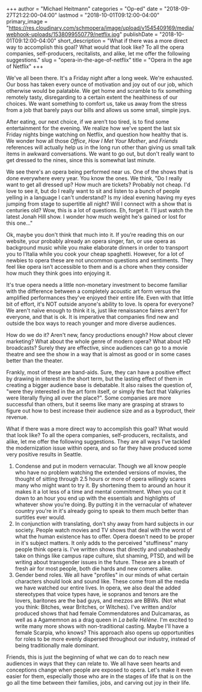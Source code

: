 +++
author = "Michael Heitmann"
categories = "Op-ed"
date = "2018-09-27T21:22:00-04:00"
lastmod = "2018-10-01T09:12:00-04:00"
primary_image = "https://res.cloudinary.com/schmopera/image/upload/v1545409169/media/webhook-uploads/1538099550779/netflix.jpg"
publishDate = "2018-10-01T09:12:00-04:00"
short_description = "What if there was a more direct way to accomplish this goal? What would that look like? To all the opera companies, self-producers, recitalists, and alike, let me offer the following suggestions."
slug = "opera-in-the-age-of-netflix"
title = "Opera in the age of Netflix"
+++

We've all been there. It's a Friday night after a long week. We're exhausted. Our boss has taken every ounce of motivation and joy out of our job, which otherwise would be palatable. We get home and scramble to fix something remotely tasty, disregarding to a certain extent the healthiness of our choices. We want something to comfort us, take us away from the stress from a job that barely pays our bills and allows us some small, simple joys.
 
After eating, our next choice, if we aren’t too tired, is to find some entertainment for the evening. We realize how we've spent the last six Friday nights binge watching on Netflix, and question how healthy that is. We wonder how all those *Office*, *How I Met Your Mother*, and *Friends* references will actually help us in the long run other than giving us small talk items in awkward conversations. We want to go out, but don't really want to get dressed to the nines, since this is somewhat last minute.

We see there's an opera being performed near us. One of the shows that is done everywhere every year. You know the ones. We think, "Do I really want to get all dressed up? How much are tickets? Probably not cheap. I'd love to see it, but do I really want to sit and listen to a bunch of people yelling in a language I can't understand? Is my ideal evening having my eyes jumping from stage to supertitle all night? Will I connect with a show that is centuries old? Wow, this is a lot of questions. Eh, forget it. I'll just watch the latest Jonah Hill show. I wonder how much weight he's gained or lost for this one..."

Ok, maybe you don't think that much into it. If you’re reading this on our website, your probably already an opera singer, fan, or use opera as background music while you make elaborate dinners in order to transport you to l'Italia while you cook your cheap spaghetti. However, for a lot of newbies to opera these are not uncommon questions and sentiments. They feel like opera isn’t accessible to them and is a chore when they consider how much they think goes into enjoying it.

It's true opera needs a little non-monetary investment to become familiar with the difference between a completely acoustic art form versus the amplified performances they've enjoyed their entire life. Even with that little bit of effort, it's NOT outside anyone's ability to love. Is opera for everyone? We aren't naïve enough to think it is, just like renaissance faires aren't for everyone, and that is ok. It is imperative that companies find new and outside the box ways to reach younger and more diverse audiences.

How do we do it? Aren't new, fancy productions enough? How about clever marketing? What about the whole genre of modern opera? What about HD broadcasts? Surely they are effective, since audiences can go to a movie theatre and see the show in a way that is almost as good or in some cases better than the theater.

Frankly, most of these are band-aids. Sure, they can have a positive effect by drawing in interest in the short term, but the lasting effect of them in creating a bigger audience base is debatable. It also raises the question of, "were they interested in the art form itself, or simply the fact that Valkyries were literally flying all over the place?". Some companies are more successful than others, but it seems like many are grasping at straws to figure out how to best increase their audience size and as a byproduct, their revenue.

What if there was a more direct way to accomplish this goal? What would that look like? To all the opera companies, self-producers, recitalists, and alike, let me offer the following suggestions. They are all ways I've tackled the modernization issue within opera, and so far they have produced some very positive results in Seattle.

1. Condense and put in modern vernacular. Though we all know people who have no problem watching the extended versions of movies, the thought of sitting through 2.5 hours or more of opera willingly scares many who might want to try it. By shortening them to around an hour it makes it a lot less of a time and mental commitment. When you cut it down to an hour you end up with the essentials and highlights of whatever show you’re doing. By putting it in the vernacular of whatever country you're in it's already going to speak to them much better than surtitles ever would.
2. In conjunction with translating, don't shy away from hard subjects in our society. People watch movies and TV shows that deal with the worst of what the human existence has to offer. Opera doesn't need to be proper in it's subject matters. It only adds to the perceived "stuffiness" many people think opera is. I've written shows that directly and unabashedly take on things like campus rape culture, slut shaming, PTSD, and will be writing about transgender issues in the future. These are a breath of fresh air for most people, both die hards and new comers alike.
3. Gender bend roles. We all have "profiles" in our minds of what certain characters should look and sound like. These come from all the media we have watched our entire lives. In opera, we also deal the added stereotypes that voice types have, ie sopranos and tenors are the lovers, baritones are the bad guys, and mezzos are BBWs. (Not what you think: Bitches, wear Britches, or Witches). I've written and/or produced shows that had female Commendatores and Dulcamaras, as well as a Agamemnon as a drag queen in *La belle Hélène*. I'm excited to write many more shows with non-traditional casting. Maybe I'll have a female Scarpia, who knows? This approach also opens up opportunities for roles to be more evenly dispersed throughout our industry, instead of being traditionally male dominant.

Friends, this is just the beginning of what we can do to reach new audiences in ways that they can relate to. We all have seen hearts and conceptions change when people are exposed to opera. Let's make it even easier for them, especially those who are in the stages of life that is on the go all the time between their families, jobs, and carving out joy in their life.

